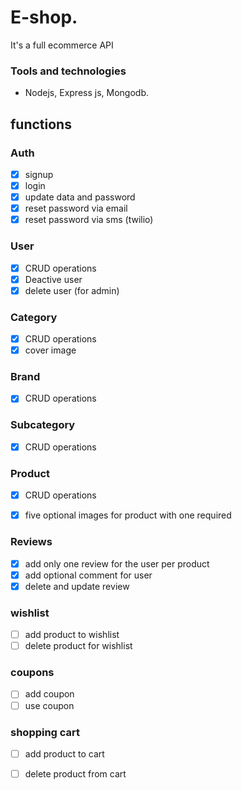# E-shop.
It's a full ecommerce API
### Tools and technologies
- Nodejs, Express js, Mongodb.
## functions
### Auth
    
- [x]  signup
- [x]  login
- [x]  update data and password
- [x]  reset password via email
- [x]  reset password via sms  (twilio)

### User 
- [x]  CRUD operations 
- [x]  Deactive user 
- [x]  delete user (for admin)

### Category
- [x]  CRUD operations 
- [x]  cover image

### Brand
- [x]  CRUD operations 

### Subcategory
- [x]  CRUD operations 

### Product
- [x]  CRUD operations 
- [x]  five optional images for product with one required 


### Reviews 
- [x]  add only one review for the user per product
- [x]  add optional comment for user
- [x]  delete and update review 

### wishlist 
- [ ]  add product to wishlist
- [ ]  delete product for wishlist

### coupons
- [ ]  add coupon 
- [ ]  use coupon

### shopping cart 
- [ ]  add product to cart
- [ ]  delete product from cart

